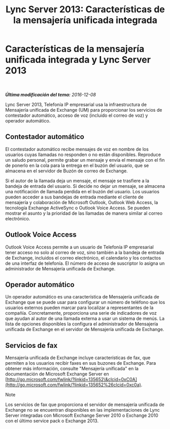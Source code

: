 ﻿---
title: 'Lync Server 2013: Características de la mensajería unificada integrada'
TOCTitle: Características de la mensajería unificada integrada y Lync Server 2013
ms:assetid: 094f549d-fccc-43ab-9f39-6ddd18130915
ms:mtpsurl: https://technet.microsoft.com/es-es/library/Gg398144(v=OCS.15)
ms:contentKeyID: 48274368
ms.date: 01/07/2017
mtps_version: v=OCS.15
ms.translationtype: HT
---

# Características de la mensajería unificada integrada y Lync Server 2013

 

_**Última modificación del tema:** 2016-12-08_

Lync Server 2013, Telefonía IP empresarial usa la infraestructura de Mensajería unificada de Exchange (UM) para proporcionar los servicios de contestador automático, acceso de voz (incluido el correo de voz) y operador automático.

## Contestador automático

El contestador automático recibe mensajes de voz en nombre de los usuarios cuyas llamadas no responden o no están disponibles. Reproduce un saludo personal, permite grabar un mensaje y envía el mensaje con el fin de ponerlo en la cola para la entrega en el buzón del usuario, que se almacena en el servidor de Buzón de correo de Exchange.

Si el autor de la llamada deja un mensaje, el mensaje se trasfiere a la bandeja de entrada del usuario. Si decide no dejar un mensaje, se almacena una notificación de llamada perdida en el buzón del usuario. Los usuarios pueden acceder a sus bandejas de entrada mediante el cliente de mensajería y colaboración de Microsoft Outlook, Outlook Web Access, la tecnología Exchange ActiveSync o Outlook Voice Access. Se pueden mostrar el asunto y la prioridad de las llamadas de manera similar al correo electrónico.

## Outlook Voice Access

Outlook Voice Access permite a un usuario de Telefonía IP empresarial tener acceso no solo al correo de voz, sino también a la bandeja de entrada de Exchange, incluidos el correo electrónico, el calendario y los contactos de una interfaz de telefonía. El número de acceso de suscriptor lo asigna un administrador de Mensajería unificada de Exchange.

## Operador automático

Un operador automático es una característica de Mensajería unificada de Exchange que se puede usar para configurar un número de teléfono que los usuarios externos pueden marcar para localizar a representantes de la compañía. Concretamente, proporciona una serie de indicadores de voz que ayudan al autor de una llamada externa a usar un sistema de menús. La lista de opciones disponibles la configura el administrador de Mensajería unificada de Exchange en el servidor de Mensajería unificada de Exchange.

## Servicios de fax

Mensajería unificada de Exchange incluye características de fax, que permiten a los usuarios recibir faxes en sus buzones de Exchange. Para obtener más información, consulte "Mensajería unificada" en la documentación de Microsoft Exchange Server en [http://go.microsoft.com/fwlink/?linkid=135652\&clcid=0xC0A](http://go.microsoft.com/fwlink/?linkid=135652%26clcid=0xc0a).


> [!NOTE]
> Los servicios de fax que proporciona el servidor de mensajería unificada de Exchange no se encuentran disponibles en las implementaciones de Lync Server integradas con Microsoft Exchange Server 2010 o Exchange 2010 con el último service pack o Exchange 2013.


